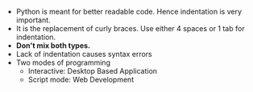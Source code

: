 * Python is meant for better readable code. Hence indentation is very important.
* It is the replacement of curly braces. Use either 4 spaces or 1 tab for indentation.
* __Don't mix both types.__
* Lack of indentation causes syntax errors
* Two modes of programming
    * Interactive: Desktop Based Application
    * Script mode: Web Development
